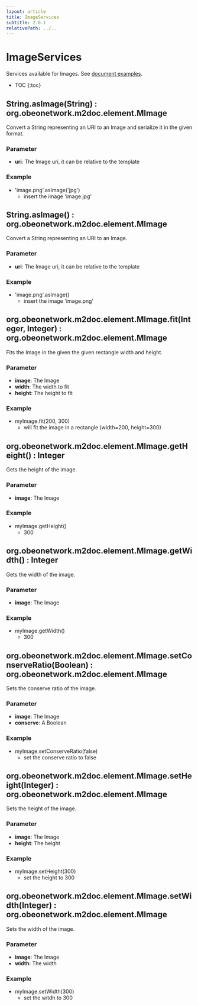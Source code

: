 ```yaml
---
layout: article
title: ImageServices
subtitle: 2.0.1
relativePath: ../..
---
```


<!--
/********************************************************************************
** Copyright (c) 2015 Obeo.
** All rights reserved. This program and the accompanying materials
** are made available under the terms of the Eclipse Public License v1.0
** which accompanies this distribution, and is available at
** http://www.eclipse.org/legal/epl-v10.html
**
** Contributors:
**    Stephane Begaudeau (Obeo) - initial API and implementation
*********************************************************************************/
-->

# ImageServices

Services available for Images. See [document examples](https://github.com/ObeoNetwork/M2Doc/tree/2.0.1/tests/org.obeonetwork.m2doc.tests/resources/imageServices).

* TOC
{:toc}

## String.asImage(String) : org.obeonetwork.m2doc.element.MImage

Convert a String representing an URI to an Image and serialize it in the given format.

### Parameter

* **uri**: The Image uri, it can be relative to the template

### Example

* 'image.png'.asImage('jpg')
  * insert the image 'image.jpg'

## String.asImage() : org.obeonetwork.m2doc.element.MImage

Convert a String representing an URI to an Image.

### Parameter

* **uri**: The Image uri, it can be relative to the template

### Example

* 'image.png'.asImage()
  * insert the image 'image.png'

## org.obeonetwork.m2doc.element.MImage.fit(Integer, Integer) : org.obeonetwork.m2doc.element.MImage

Fits the Image in the given the given rectangle width and height.

### Parameter

* **image**: The Image
* **width**: The width to fit
* **height**: The height to fit

### Example

* myImage.fit(200, 300)
  * will fit the image in a rectangle (width=200, height=300)

## org.obeonetwork.m2doc.element.MImage.getHeight() : Integer

Gets the height of the image.

### Parameter

* **image**: The Image

### Example

* myImage.getHeight()
  * 300

## org.obeonetwork.m2doc.element.MImage.getWidth() : Integer

Gets the width of the image.

### Parameter

* **image**: The Image

### Example

* myImage.getWidth()
  * 300

## org.obeonetwork.m2doc.element.MImage.setConserveRatio(Boolean) : org.obeonetwork.m2doc.element.MImage

Sets the conserve ratio of the image.

### Parameter

* **image**: The Image
* **conserve**: A Boolean

### Example

* myImage.setConserveRatio(false)
  * set the conserve ratio to false

## org.obeonetwork.m2doc.element.MImage.setHeight(Integer) : org.obeonetwork.m2doc.element.MImage

Sets the height of the image.

### Parameter

* **image**: The Image
* **height**: The height

### Example

* myImage.setHeight(300)
  * set the height to 300

## org.obeonetwork.m2doc.element.MImage.setWidth(Integer) : org.obeonetwork.m2doc.element.MImage

Sets the width of the image.

### Parameter

* **image**: The Image
* **width**: The width

### Example

* myImage.setWidth(300)
  * set the witdh to 300



